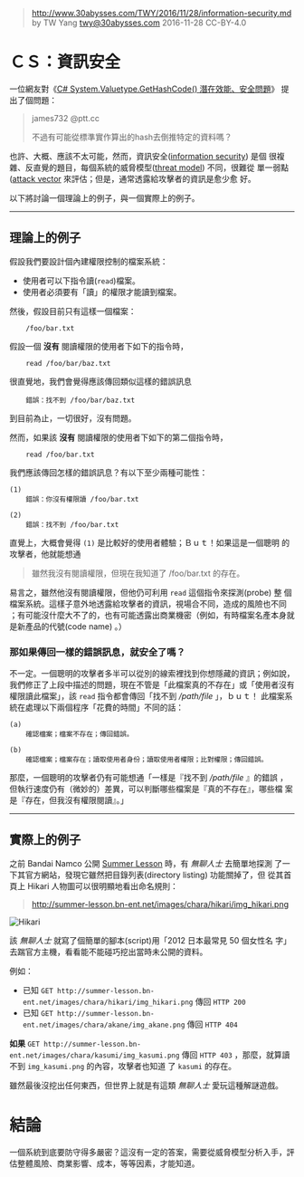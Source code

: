 ﻿> http://www.30abysses.com/TWY/2016/11/28/information-security.md
> by TW Yang <twy@30abysses.com> 2016-11-28 CC-BY-4.0

# ＣＳ：資訊安全

一位網友對《[C# System.Valuetype.GetHashCode() 潛在效能、安全問題][1]》
提出了個問題：

> james732 @ptt.cc
>
> 不過有可能從標準實作算出的hash去倒推特定的資料嗎？

[1]: http://www.30abysses.com/TWY/2016/11/21/c_sharp-gethashcode-valuetype.html

也許、大概、應該不太可能，然而，資訊安全([information security][2]) 是個
很複雜、反直覺的題目，每個系統的威脅模型([threat model][3]) 不同，很難從
單一弱點([attack vector][4] 來評估；但是，通常透露給攻擊者的資訊是愈少愈
好。

[2]: https://en.wikipedia.org/wiki/Information_security
[3]: https://en.wikipedia.org/wiki/Threat_model
[4]: https://en.wikipedia.org/wiki/Vector_(malware)

以下將討論一個理論上的例子，與一個實際上的例子。


---
##  理論上的例子

假設我們要設計個內建權限控制的檔案系統：

* 使用者可以下指令讀(`read`)檔案。
* 使用者必須要有「讀」的權限才能讀到檔案。

然後，假設目前只有這樣一個檔案：

```
    /foo/bar.txt
```

假設一個 **沒有** 閱讀權限的使用者下如下的指令時，

```
    read /foo/bar/baz.txt
```

很直覺地，我們會覺得應該傳回類似這樣的錯誤訊息

```
    錯誤：找不到 /foo/bar/baz.txt
```

到目前為止，一切很好，沒有問題。

然而，如果該 **沒有** 閱讀權限的使用者下如下的第二個指令時，

```
    read /foo/bar.txt
```

我們應該傳回怎樣的錯誤訊息？有以下至少兩種可能性：

```
(1)
    錯誤：你沒有權限讀 /foo/bar.txt

(2)
    錯誤：找不到 /foo/bar.txt
```

直覺上，大概會覺得 `(1)`  是比較好的使用者體驗；Ｂｕｔ！如果這是一個聰明
的攻擊者，他就能想通

> 雖然我沒有閱讀權限，但現在我知道了 /foo/bar.txt 的存在。

易言之，雖然他沒有閱讀權限，但他仍可利用 `read` 這個指令來探測(probe) 整
個檔案系統。這樣子意外地透露給攻擊者的資訊，視場合不同，造成的風險也不同
；有可能沒什麼大不了的，也有可能透露出商業機密（例如，有時檔案名產本身就
是新產品的代號(code name) 。）


### 那如果傳回一樣的錯誤訊息，就安全了嗎？

不一定。一個聰明的攻擊者多半可以從別的線索裡找到你想隱藏的資訊；例如說，
我們修正了上段中描述的問題，現在不管是「此檔案真的不存在」或「使用者沒有
權限讀此檔案」，該 `read` 指令都會傳回「找不到 _/path/file_ 」，ｂｕｔ！
此檔案系統在處理以下兩個程序「花費的時間」不同的話：

```
(a)
    確認檔案；檔案不存在；傳回錯誤。

(b)
    確認檔案；檔案存在；讀取使用者身份；讀取使用者權限；比對權限；傳回錯誤。

```

那麼，一個聰明的攻擊者仍有可能想通「一樣是『找不到 _/path/file_ 』的錯誤
，但執行速度仍有（微妙的）差異，可以判斷哪些檔案是『真的不存在』，哪些檔
案是『存在，但我沒有權限閱讀』。」


---
##  實際上的例子

之前 Bandai Namco 公開 [Summer Lesson][5] 時，有 *無聊人士* 去簡單地探測
了一下其官方網站，發現它雖然把目錄列表(directory listing) 功能關掉了，但
從其首頁上 Hikari 人物圖可以很明顯地看出命名規則：

> http://summer-lesson.bn-ent.net/images/chara/hikari/img_hikari.png

![Hikari][6]

[5]: http://summer-lesson.bn-ent.net/
[6]: http://summer-lesson.bn-ent.net/images/chara/hikari/img_hikari.png

該 *無聊人士* 就寫了個簡單的腳本(script)用「2012  日本最常見 50 個女性名
字」去踹官方主機，看看能不能碰巧挖出當時未公開的資料。

例如：

* 已知
  `GET http://summer-lesson.bn-ent.net/images/chara/hikari/img_hikari.png`
  傳回 `HTTP 200`
* 已知
  `GET http://summer-lesson.bn-ent.net/images/chara/akane/img_akane.png`
  傳回 `HTTP 404`

**如果**
`GET http://summer-lesson.bn-ent.net/images/chara/kasumi/img_kasumi.png`
傳回 `HTTP 403` ，那麼，就算讀不到 `img_kasumi.png` 的內容，攻擊者也知道
了 `kasumi` 的存在。

雖然最後沒挖出任何東西，但世界上就是有這類 *無聊人士* 愛玩這種解謎遊戲。



# 結論

一個系統到底要防守得多嚴密？這沒有一定的答案，需要從威脅模型分析入手，評
估整體風險、商業影響、成本，等等因素，才能知道。
